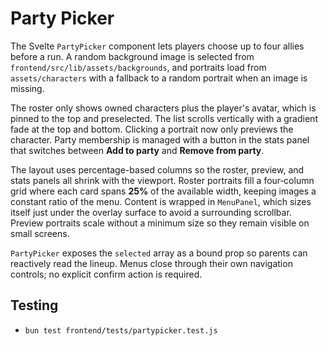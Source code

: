 # Party Picker

The Svelte `PartyPicker` component lets players choose up to four allies before a run. A random background image is selected from `frontend/src/lib/assets/backgrounds`, and portraits load from `assets/characters` with a fallback to a random portrait when an image is missing.

The roster only shows owned characters plus the player's avatar, which is pinned to the top and preselected. The list scrolls vertically with a gradient fade at the top and bottom. Clicking a portrait now only previews the character. Party membership is managed with a button in the stats panel that switches between **Add to party** and **Remove from party**.

The layout uses percentage-based columns so the roster, preview, and stats
panels all shrink with the viewport. Roster portraits fill a four‑column
grid where each card spans **25%** of the available width, keeping images a
constant ratio of the menu. Content is wrapped in `MenuPanel`, which sizes
itself just under the overlay surface to avoid a surrounding scrollbar.
Preview portraits scale without a minimum size so they remain visible on
small screens.

`PartyPicker` exposes the `selected` array as a bound prop so parents can reactively read the lineup. Menus close through their own navigation controls; no explicit confirm action is required.

## Testing
- `bun test frontend/tests/partypicker.test.js`

